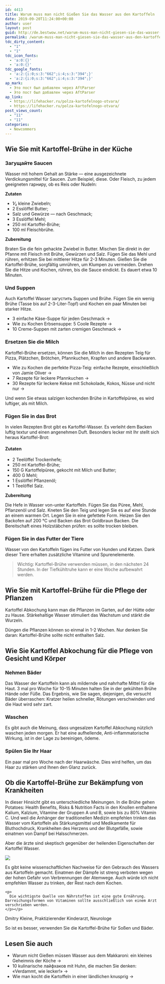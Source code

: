 ```yaml
---
id: 4413
title: Warum muss man nicht Gießen Sie das Wasser aus den Kartoffeln
date: 2019-09-20T11:24:00+00:00
author: user
layout: post
guid: http://de.bestwow.net/warum-muss-man-nicht-giesen-sie-das-wasser-aus-den-kartoffeln/
permalink: /warum-muss-man-nicht-giesen-sie-das-wasser-aus-den-kartoffeln/
tdc_dirty_content:
  - "1"
  - "1"
tdc_icon_fonts:
  - 'a:0:{}'
  - 'a:0:{}'
tdc_google_fonts:
  - 'a:2:{i:0;s:3:"662";i:4;s:3:"394";}'
  - 'a:2:{i:0;s:3:"662";i:4;s:3:"394";}'
ap_mark:
  - Это пост был добавлен через AftParser
  - Это пост был добавлен через AftParser
ap_link:
  - https://lifehacker.ru/polza-kartofelnogo-otvara/
  - https://lifehacker.ru/polza-kartofelnogo-otvara/
post_views_count:
  - "11"
  - "11"
categories:
  - Newcommers
---
```

## Wie Sie mit Kartoffel-Brühe in der Küche

### Загущайте Saucen

Wasser mit hohem Gehalt an Stärke — eine ausgezeichnete Verdickungsmittel für Saucen. Zum Beispiel, diese. Oder Fleisch, zu jedem geeigneten гарниру, ob es Reis oder Nudeln:

**Zutaten**

  * 1⁄₂ kleine Zwiebeln;
  * 2 Esslöffel Butter;
  * Salz und Gewürze — nach Geschmack;
  * 3 Esslöffel Mehl;
  * 250 ml Kartoffel-Brühe;
  * 100 ml Fleischbrühe.

**Zubereitung**

Braten Sie die fein gehackte Zwiebel in Butter. Mischen Sie direkt in der Pfanne mit Fleisch mit Brühe, Gewürzen und Salz. Fügen Sie das Mehl und rühren, erhitzen Sie bei mittlerer Hitze für 2-3 Minuten. Gießen Sie die Kartoffel-Brühe, sorgfältig umrühren, um Klumpen zu vermeiden. Drehen Sie die Hitze und Kochen, rühren, bis die Sauce eindickt. Es dauert etwa 10 Minuten.

### Und Suppen

Auch Kartoffel Wasser загустить Suppen und Brühe. Fügen Sie ein wenig Brühe (Tasse bis auf 2-3-Liter-Topf) und Kochen ein paar Minuten bei starker Hitze.

  * 3 einfache Käse-Suppe für jeden Geschmack →
  * Wie zu Kochen Erbsensuppe: 5 Coole Rezepte →
  * 10 Creme-Suppen mit zarten cremigen Geschmack →

### Ersetzen Sie die Milch

Kartoffel-Brühe ersetzen, können Sie die Milch in den Rezepten Teig für Pizza, Plätzchen, Brötchen, Pfannkuchen, Krapfen und andere Backwaren.

  * Wie zu Kochen die perfekte Pizza-Teig: einfache Rezepte, einschließlich von Jamie Oliver →
  * 7 Rezepte für leckere Pfannkuchen →
  * 30 Rezepte für leckere Kekse mit Schokolade, Kokos, Nüsse und nicht nur →

Und wenn Sie etwas salzigen kochenden Brühe in Kartoffelpüree, es wird luftiger, als mit Milch.

### Fügen Sie in das Brot

In vielen Rezepten Brot gibt es Kartoffel-Wasser. Es verleiht dem Backen luftig textur und einen angenehmen Duft. Besonders lecker mit Ihr stellt sich heraus Kartoffel-Brot:

#### Zutaten

  * 2 Teelöffel Trockenhefe;
  * 250 ml Kartoffel-Brühe;
  * 150 G Kartoffelpüree, gekocht mit Milch und Butter;
  * 400 G Mehl;
  * 1 Esslöffel Pflanzenöl;
  * 1 Teelöffel Salz.

**Zubereitung**

Die Hefe in Wasser von-unter Kartoffeln. Fügen Sie das Püree, Mehl, Pflanzenöl und Salz. Kneten Sie den Teig und legen Sie es auf eine Stunde an einem warmen Ort. Legen Sie in eine gefettete Form. Heizen Sie den Backofen auf 200 °C und Backen das Brot Goldbraun Backen. Die Bereitschaft eines Holzstäbchen prüfen: es sollte trocken bleiben.

### Fügen Sie in das Futter der Tiere

Wasser von den Kartoffeln fügen ins Futter von Hunden und Katzen. Dank dieser Tiere erhalten zusätzliche Vitamine und Spurenelemente.

> Wichtig: Kartoffel-Brühe verwenden müssen, in den nächsten 24 Stunden. In der Tiefkühltruhe kann er eine Woche aufbewahrt werden.

## Wie Sie mit Kartoffel-Brühe für die Pflege der Pflanzen

Kartoffel Abkochung kann man die Pflanzen im Garten, auf der Hütte oder zu Hause. Stärkehaltige Wasser stimuliert das Wachstum und stärkt die Wurzeln.

Düngen die Pflanzen können so einmal in 1-2 Wochen. Nur denken Sie daran: Kartoffel-Brühe sollte nicht enthalten Salz.

## Wie Sie Kartoffel Abkochung für die Pflege von Gesicht und Körper

### Nehmen Bäder

Das Wasser der Kartoffeln kann als mildernde und nahrhafte Mittel für die Haut. 3 mal pro Woche für 10-15 Minuten halten Sie in der gekühlten Brühe Hände oder Füße. Das Ergebnis, wie Sie sagen, diejenigen, die versucht Bäder überraschen: Kratzer heilen schneller, Rötungen verschwinden und die Haut wird sehr zart.

### Waschen

Es gibt auch die Meinung, dass ungesalzen Kartoffel Abkochung nützlich waschen jeden morgen. Er hat eine aufhellende, Anti-inflammatorische Wirkung, ist in der Lage zu bereinigen, ödeme.</p> 

### Spülen Sie Ihr Haar

Ein paar mal pro Woche nach der Haarwäsche. Dies wird helfen, um das Haar zu stärken und Ihnen den Glanz zurück.

## Ob die Kartoffel-Brühe zur Bekämpfung von Krankheiten

In dieser Hinsicht gibt es unterschiedliche Meinungen. In die Brühe gehen <span><span> Potatoes: Health Benefits, Risks & Nutrition Facts </span> </span> in den Knollen enthaltene Kalium, Kalzium, Vitamine der Gruppen A und B, sowie bis zu 80% Vitamin C. Und weil die Anhänger der traditionellen Medizin empfehlen trinken das Wasser vom Kartoffeln als Stärkungsmittel und Medikamente für Bluthochdruck, Krankheiten des Herzens und der Blutgefäße, sowie einatmen von Dampf bei Halsschmerzen.

Aber die ärzte sind skeptisch gegenüber der heilenden Eigenschaften der Kartoffel Wasser.

<div>
  <div>
    <img src="http://de.bestwow.net/wp-content/uploads/2019/09/pochemu-ne-nado-vylivat-vodu-iz-pod-kartoshki-1.jpg" />
  </div>
  
  <div>
    <p>
      Es gibt keine wissenschaftlichen Nachweise für den Gebrauch des Wassers aus Kartoffeln gemacht. Einatmen der Dämpfe ist streng verboten wegen der hohen Gefahr von Verbrennungen der Atemwege. Auch würde ich nicht empfehlen Wasser zu trinken, der Rest nach dem Kochen.
    </p>
    
    <p>
      Die wichtigste Quelle von Nährstoffen ist eine gute Ernährung. Darreichungsformen von Vitaminen sollte ausschließlich von einem Arzt verschrieben werden.
    </p></p>
  </div>
  
  <div>
    Dmitry Kleine, Praktizierender Kinderarzt, Neurologe
  </div></p>
</div>

So ist es besser, verwenden Sie die Kartoffel-Brühe für Soßen und Bäder.

## Lesen Sie auch

  * Warum nicht Gießen müssen Wasser aus dem Makkaroni: ein kleines Geheimnis der Köche →
  * 10 kulinarische лайфхаков mit Huhn, die machen Sie denken: «Verdammt, wie lecker!» →
  * Wie man kocht die Kartoffeln in einer ländlichen knusprig →